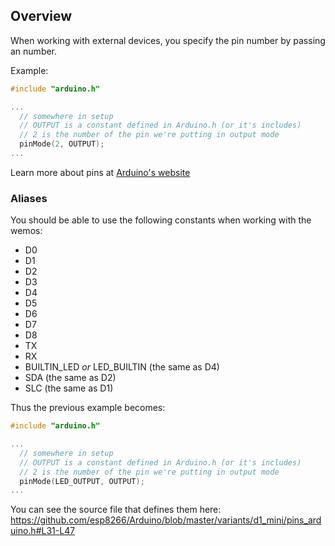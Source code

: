 ## Overview

When working with external devices, you specify the pin number by passing an number.

Example: 
```C++
#include "arduino.h"

...
  // somewhere in setup
  // OUTPUT is a constant defined in Arduino.h (or it's includes)
  // 2 is the number of the pin we're putting in output mode
  pinMode(2, OUTPUT);
...
```

Learn more about pins at [Arduino's website](https://www.arduino.cc/en/Tutorial/DigitalPins)

### Aliases
You should be able to use the following constants when working with the wemos:
* D0
* D1
* D2
* D3
* D4
* D5
* D6
* D7
* D8
* TX
* RX
* BUILTIN_LED *or* LED_BUILTIN (the same as D4)
* SDA (the same as D2)
* SLC (the same as D1)

Thus the previous example becomes: 
```C++
#include "arduino.h"

...
  // somewhere in setup
  // OUTPUT is a constant defined in Arduino.h (or it's includes)
  // 2 is the number of the pin we're putting in output mode
  pinMode(LED_OUTPUT, OUTPUT);
...
```

You can see the source file that defines them here: https://github.com/esp8266/Arduino/blob/master/variants/d1_mini/pins_arduino.h#L31-L47
